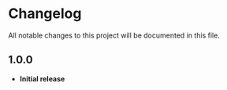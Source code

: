 # Changelog
All notable changes to this project will be documented in this file.

## 1.0.0

- **Initial release**
